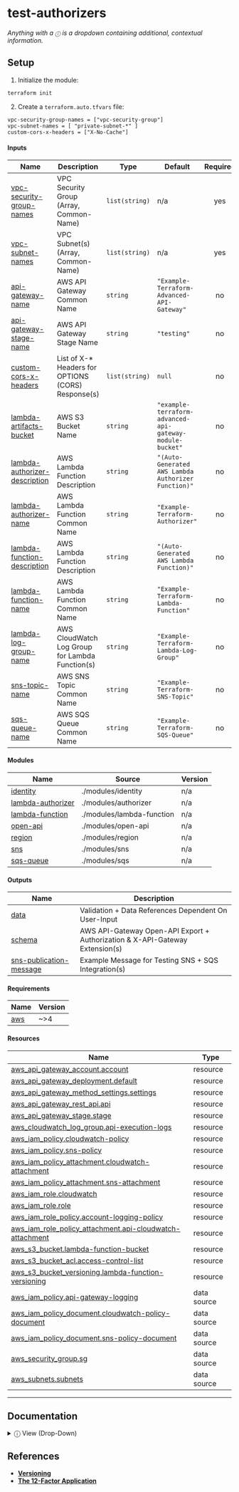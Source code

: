 <!-- BEGIN_TF_DOCS -->
# test-authorizers #

*Anything with a `ⓘ` is a dropdown containing additional, contextual information.*

## Setup ##

1. Initialize the module:
```bash
terraform init
```

2. Create a `terraform.auto.tfvars` file:
```hcl
vpc-security-group-names = ["vpc-security-group"]
vpc-subnet-names = [ "private-subnet-*" ]
custom-cors-x-headers = ["X-No-Cache"]
```

#### Inputs

| Name | Description | Type | Default | Required |
|------|-------------|------|---------|:--------:|
| <a name="input_vpc-security-group-names"></a> [vpc-security-group-names](#input_vpc-security-group-names) | VPC Security Group (Array, Common-Name) | `list(string)` | n/a | yes |
| <a name="input_vpc-subnet-names"></a> [vpc-subnet-names](#input_vpc-subnet-names) | VPC Subnet(s) (Array, Common-Name) | `list(string)` | n/a | yes |
| <a name="input_api-gateway-name"></a> [api-gateway-name](#input_api-gateway-name) | AWS API Gateway Common Name | `string` | `"Example-Terraform-Advanced-API-Gateway"` | no |
| <a name="input_api-gateway-stage-name"></a> [api-gateway-stage-name](#input_api-gateway-stage-name) | AWS API Gateway Stage Name | `string` | `"testing"` | no |
| <a name="input_custom-cors-x-headers"></a> [custom-cors-x-headers](#input_custom-cors-x-headers) | List of X-* Headers for OPTIONS (CORS) Response(s) | `list(string)` | `null` | no |
| <a name="input_lambda-artifacts-bucket"></a> [lambda-artifacts-bucket](#input_lambda-artifacts-bucket) | AWS S3 Bucket Name | `string` | `"example-terraform-advanced-api-gateway-module-bucket"` | no |
| <a name="input_lambda-authorizer-description"></a> [lambda-authorizer-description](#input_lambda-authorizer-description) | AWS Lambda Function Description | `string` | `"(Auto-Generated AWS Lambda Authorizer Function)"` | no |
| <a name="input_lambda-authorizer-name"></a> [lambda-authorizer-name](#input_lambda-authorizer-name) | AWS Lambda Function Common Name | `string` | `"Example-Terraform-Authorizer"` | no |
| <a name="input_lambda-function-description"></a> [lambda-function-description](#input_lambda-function-description) | AWS Lambda Function Description | `string` | `"(Auto-Generated AWS Lambda Function)"` | no |
| <a name="input_lambda-function-name"></a> [lambda-function-name](#input_lambda-function-name) | AWS Lambda Function Common Name | `string` | `"Example-Terraform-Lambda-Function"` | no |
| <a name="input_lambda-log-group-name"></a> [lambda-log-group-name](#input_lambda-log-group-name) | AWS CloudWatch Log Group for Lambda Function(s) | `string` | `"Example-Terraform-Lambda-Log-Group"` | no |
| <a name="input_sns-topic-name"></a> [sns-topic-name](#input_sns-topic-name) | AWS SNS Topic Common Name | `string` | `"Example-Terraform-SNS-Topic"` | no |
| <a name="input_sqs-queue-name"></a> [sqs-queue-name](#input_sqs-queue-name) | AWS SQS Queue Common Name | `string` | `"Example-Terraform-SQS-Queue"` | no |
#### Modules

| Name | Source | Version |
|------|--------|---------|
| <a name="module_identity"></a> [identity](#module_identity) | ./modules/identity | n/a |
| <a name="module_lambda-authorizer"></a> [lambda-authorizer](#module_lambda-authorizer) | ./modules/authorizer | n/a |
| <a name="module_lambda-function"></a> [lambda-function](#module_lambda-function) | ./modules/lambda-function | n/a |
| <a name="module_open-api"></a> [open-api](#module_open-api) | ./modules/open-api | n/a |
| <a name="module_region"></a> [region](#module_region) | ./modules/region | n/a |
| <a name="module_sns"></a> [sns](#module_sns) | ./modules/sns | n/a |
| <a name="module_sqs-queue"></a> [sqs-queue](#module_sqs-queue) | ./modules/sqs | n/a |
#### Outputs

| Name | Description |
|------|-------------|
| <a name="output_data"></a> [data](#output_data) | Validation + Data References Dependent On User-Input |
| <a name="output_schema"></a> [schema](#output_schema) | AWS API-Gateway Open-API Export + Authorization & X-API-Gateway Extension(s) |
| <a name="output_sns-publication-message"></a> [sns-publication-message](#output_sns-publication-message) | Example Message for Testing SNS + SQS Integration(s) |
#### Requirements

| Name | Version |
|------|---------|
| <a name="requirement_aws"></a> [aws](#requirement_aws) | ~>4 |
#### Resources

| Name | Type |
|------|------|
| [aws_api_gateway_account.account](https://registry.terraform.io/providers/hashicorp/aws/latest/docs/resources/api_gateway_account) | resource |
| [aws_api_gateway_deployment.default](https://registry.terraform.io/providers/hashicorp/aws/latest/docs/resources/api_gateway_deployment) | resource |
| [aws_api_gateway_method_settings.settings](https://registry.terraform.io/providers/hashicorp/aws/latest/docs/resources/api_gateway_method_settings) | resource |
| [aws_api_gateway_rest_api.api](https://registry.terraform.io/providers/hashicorp/aws/latest/docs/resources/api_gateway_rest_api) | resource |
| [aws_api_gateway_stage.stage](https://registry.terraform.io/providers/hashicorp/aws/latest/docs/resources/api_gateway_stage) | resource |
| [aws_cloudwatch_log_group.api-execution-logs](https://registry.terraform.io/providers/hashicorp/aws/latest/docs/resources/cloudwatch_log_group) | resource |
| [aws_iam_policy.cloudwatch-policy](https://registry.terraform.io/providers/hashicorp/aws/latest/docs/resources/iam_policy) | resource |
| [aws_iam_policy.sns-policy](https://registry.terraform.io/providers/hashicorp/aws/latest/docs/resources/iam_policy) | resource |
| [aws_iam_policy_attachment.cloudwatch-attachment](https://registry.terraform.io/providers/hashicorp/aws/latest/docs/resources/iam_policy_attachment) | resource |
| [aws_iam_policy_attachment.sns-attachment](https://registry.terraform.io/providers/hashicorp/aws/latest/docs/resources/iam_policy_attachment) | resource |
| [aws_iam_role.cloudwatch](https://registry.terraform.io/providers/hashicorp/aws/latest/docs/resources/iam_role) | resource |
| [aws_iam_role.role](https://registry.terraform.io/providers/hashicorp/aws/latest/docs/resources/iam_role) | resource |
| [aws_iam_role_policy.account-logging-policy](https://registry.terraform.io/providers/hashicorp/aws/latest/docs/resources/iam_role_policy) | resource |
| [aws_iam_role_policy_attachment.api-cloudwatch-attachment](https://registry.terraform.io/providers/hashicorp/aws/latest/docs/resources/iam_role_policy_attachment) | resource |
| [aws_s3_bucket.lambda-function-bucket](https://registry.terraform.io/providers/hashicorp/aws/latest/docs/resources/s3_bucket) | resource |
| [aws_s3_bucket_acl.access-control-list](https://registry.terraform.io/providers/hashicorp/aws/latest/docs/resources/s3_bucket_acl) | resource |
| [aws_s3_bucket_versioning.lambda-function-versioning](https://registry.terraform.io/providers/hashicorp/aws/latest/docs/resources/s3_bucket_versioning) | resource |
| [aws_iam_policy.api-gateway-logging](https://registry.terraform.io/providers/hashicorp/aws/latest/docs/data-sources/iam_policy) | data source |
| [aws_iam_policy_document.cloudwatch-policy-document](https://registry.terraform.io/providers/hashicorp/aws/latest/docs/data-sources/iam_policy_document) | data source |
| [aws_iam_policy_document.sns-policy-document](https://registry.terraform.io/providers/hashicorp/aws/latest/docs/data-sources/iam_policy_document) | data source |
| [aws_security_group.sg](https://registry.terraform.io/providers/hashicorp/aws/latest/docs/data-sources/security_group) | data source |
| [aws_subnets.subnets](https://registry.terraform.io/providers/hashicorp/aws/latest/docs/data-sources/subnets) | data source |

---

## Documentation ##

<details>
<summary> ⓘ View (Drop-Down) </summary>

Documentation is both programmatically and conventionally generated.

**Note** - Given the workflow between `git` & `pre-commit`, when creating
a new commit, ensure to run the following:

```bash
git commit -a --message "..."
```

If a commit shows as a **Failure**, ***such is the job of the pre-commit hook***.
Simply re-commit and then the repository should be able to be pushed to.

### Generating `tfvars` & `tfvars.json` ###

```bash
terraform-docs tfvars hcl "$(git rev-parse --show-toplevel)"

terraform-docs tfvars json "$(git rev-parse --show-toplevel)"
```

### `terraform-docs` ###

In order to install `terraform-docs`, ensure `brew` is installed (for MacOS systems), and run

```bash
brew install terraform-docs
```

If looking to upgrade:

```bash
brew uninstall terraform-docs
brew install terraform-docs
```

It's elected to use `brew uninstall` vs `brew upgrade` because old versions are then removed.

### `git` & `pre-commit` ###

Documentation is often a second thought; refer to the following steps to ensure documentation is always updated
upon `git commit`.

1. Install Pre-Commit
```bash
brew install pre-commit || pip install pre-commit
```
2. Check Installation + Version
```bash
pre-commit --version
```
3. Generate Configuration (`.pre-commit-config.yaml`)
4. Configure `git` hooks
```bash
pre-commit install
pre-commit install-hooks
```
- If any errors show
```bash
git config --unset-all core.hooksPath
```

**Most Importantly**

> *`pre-commit install` should always be the first command after a project is cloned.*

</details>

## References ##

- [**Versioning**](https://semver.org)
- [**The 12-Factor Application**](https://12factor.net/build-release-run)
<!-- END_TF_DOCS -->